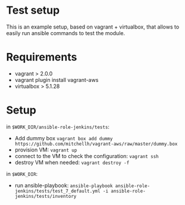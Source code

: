 # Test setup

This is an example setup, based on vagrant + virtualbox, that allows to easily run ansible commands to test the module.

# Requirements

- vagrant > 2.0.0
- vagrant plugin install vagrant-aws
- virtualbox > 5.1.28

# Setup

in `$WORK_DIR/ansible-role-jenkins/tests`:

- Add dummy box `vagrant box add dummy https://github.com/mitchellh/vagrant-aws/raw/master/dummy.box`
- provision VM: `vagrant up`
- connect to the VM to check the configuration: `vagrant ssh`
- destroy VM when needed: `vagrant destroy -f`

in `$WORK_DIR`:

- run ansible-playbook: `ansible-playbook ansible-role-jenkins/tests/test_7_default.yml -i ansible-role-jenkins/tests/inventory`
